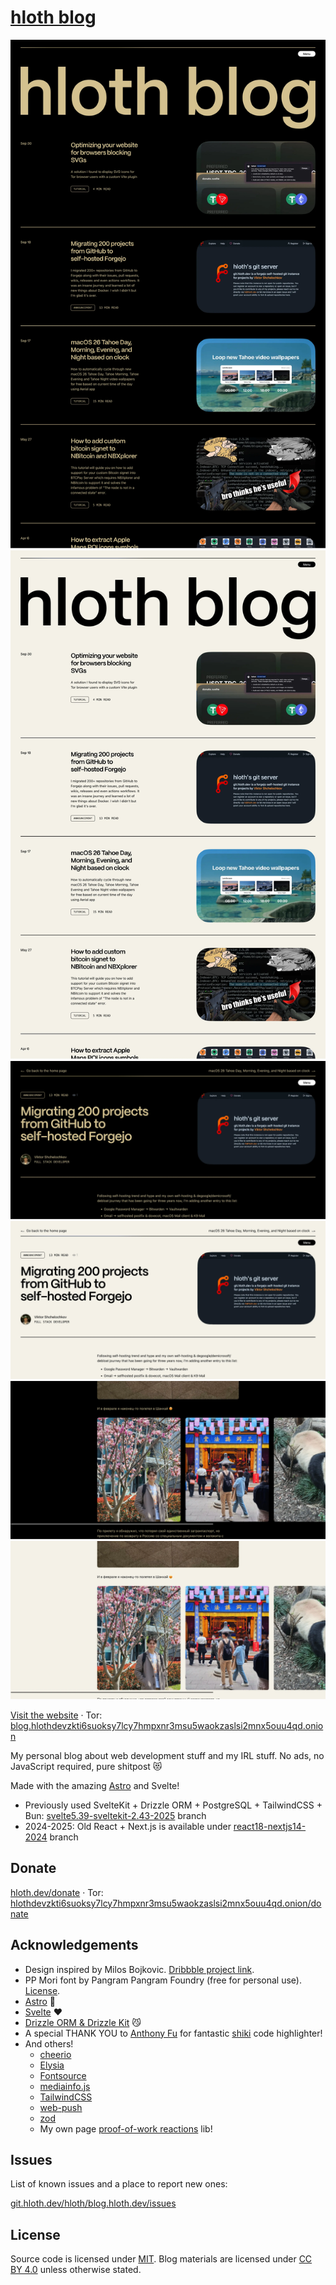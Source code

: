 # [hloth blog](https://blog.hloth.dev)

<img alt="Home page screenshot" src="docs/screenshot1-dark.webp#gh-dark-mode-only">
<img alt="Home page screenshot" src="docs/screenshot1-light.webp#gh-light-mode-only">

<img alt="Post screenshot" src="docs/screenshot2-dark.webp#gh-dark-mode-only">
<img alt="Post screenshot" src="docs/screenshot2-light.webp#gh-light-mode-only">

<img alt="Post screenshot" src="docs/screenshot3-dark.webp#gh-dark-mode-only">
<img alt="Post screenshot" src="docs/screenshot3-light.webp#gh-light-mode-only">

[Visit the website](https://blog.hloth.dev) · Tor: [blog.hlothdevzkti6suoksy7lcy7hmpxnr3msu5waokzaslsi2mnx5ouu4qd.onion](http://blog.hlothdevzkti6suoksy7lcy7hmpxnr3msu5waokzaslsi2mnx5ouu4qd.onion/)

My personal blog about web development stuff and my IRL stuff. No ads, no JavaScript required, pure shitpost 😻

Made with the amazing [Astro](https://astro.build/) and Svelte!

- Previously used SvelteKit + Drizzle ORM + PostgreSQL + TailwindCSS + Bun: [svelte5.39-sveltekit-2.43-2025](../tree/svelte5.39-sveltekit-2.43-2025) branch
- 2024-2025: Old React + Next.js is available under [react18-nextjs14-2024](../tree/react18-nextjs14-2024) branch

## Donate

[hloth.dev/donate](https://hloth.dev/donate) · Tor: [hlothdevzkti6suoksy7lcy7hmpxnr3msu5waokzaslsi2mnx5ouu4qd.onion/donate](http://hlothdevzkti6suoksy7lcy7hmpxnr3msu5waokzaslsi2mnx5ouu4qd.onion/donate)

## Acknowledgements

- Design inspired by Milos Bojkovic. [Dribbble project link](https://dribbble.com/shots/21592801-Blog-post-exploration).
- PP Mori font by Pangram Pangram Foundry (free for personal use). [License](./static/pp-mori/license.pdf).
- [Astro](https://astro.build/) 🚀
- [Svelte](https://svelte.dev/) ❤️
- [Drizzle ORM & Drizzle Kit](https://orm.drizzle.team/) 😼
- A special THANK YOU to [Anthony Fu](https://antfu.me/) for fantastic [shiki](https://github.com/shikijs/shiki) code highlighter!
- And others!
  - [cheerio](https://cheerio.js.org/)
  - [Elysia](https://elysiajs.com/)
  - [Fontsource](https://fontsource.org/)
  - [mediainfo.js](https://mediainfo.js.org/)
  - [TailwindCSS](https://tailwindcss.com/)
  - [web-push](https://github.com/web-push-libs/web-push)
  - [zod](https://zod.dev/)
  - My own page [proof-of-work reactions](https://git.hloth.dev/hloth/pow-reaction) lib!

## Issues

List of known issues and a place to report new ones:

[git.hloth.dev/hloth/blog.hloth.dev/issues](https://git.hloth.dev/hloth/blog.hloth.dev/issues)

## License

Source code is licensed under [MIT](./LICENSE). Blog materials are licensed under [CC BY 4.0](https://creativecommons.org/licenses/by/4.0/) unless otherwise stated.
